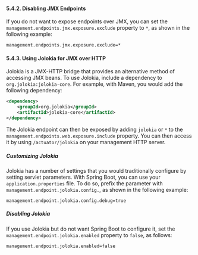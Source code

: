 #### 5.4.2. Disabling JMX Endpoints

If you do not want to expose endpoints over JMX, you can set the `management.endpoints.jmx.exposure.exclude` property to `*`, as shown in the following example:

```properties
management.endpoints.jmx.exposure.exclude=*
```

#### 5.4.3. Using Jolokia for JMX over HTTP

Jolokia is a JMX-HTTP bridge that provides an alternative method of accessing JMX beans. To use Jolokia, include a dependency to `org.jolokia:jolokia-core`. For example, with Maven, you would add the following dependency:

```xml
<dependency>
    <groupId>org.jolokia</groupId>
    <artifactId>jolokia-core</artifactId>
</dependency>
```

The Jolokia endpoint can then be exposed by adding `jolokia` or `*` to the `management.endpoints.web.exposure.include` property. You can then access it by using `/actuator/jolokia` on your management HTTP server.

##### Customizing Jolokia

Jolokia has a number of settings that you would traditionally configure by setting servlet parameters. With Spring Boot, you can use your `application.properties` file. To do so, prefix the parameter with `management.endpoint.jolokia.config.`, as shown in the following example:

```properties
management.endpoint.jolokia.config.debug=true
```

##### Disabling Jolokia

If you use Jolokia but do not want Spring Boot to configure it, set the `management.endpoint.jolokia.enabled` property to `false`, as follows:

```properties
management.endpoint.jolokia.enabled=false
```